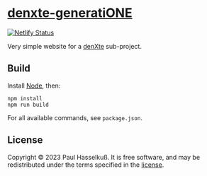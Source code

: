 # [denxte-generatiONE](https://denxte-generatione.netlify.app/)
[![Netlify Status](https://api.netlify.com/api/v1/badges/72ba8498-8a09-43df-8dbb-ee1c234e70ce/deploy-status)](https://app.netlify.com/sites/denxte-generatione/deploys)

Very simple website for a [denXte](https://denxte.de) sub-project.

## Build

Install [Node](https://nodejs.dev/), then:

```
npm install
npm run build
```
For all available commands, see `package.json`.

## License

Copyright © 2023 Paul Hasselkuß. It is free software, and may be redistributed under the terms specified in the [license](LICENSE.md).